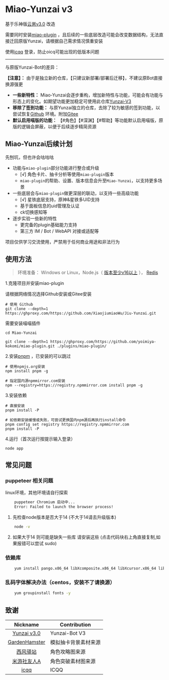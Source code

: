 # Miao-Yunzai v3

基于乐神版[云崽v3.0](https://gitee.com/le-niao/Yunzai-Bot) 改造

需要同时安装[miao-plugin](https://github.com/yoimiya-kokomi/miao-plugin.git) ，且后续的一些底层改造可能会改变数据结构，无法直接迁回原版Yunzai，请根据自己需求情况慎重安装

使用[icqq](https://github.com/icqqjs/icqq) 登录，防止oicq可能出现的低版本问题

---
与原版Yunzai-Bot的差异：

**【注意】：** 由于是独立新的仓库，【只建议新部署/部署后迁移】，不建议原Bot直接换源强更

* **一些新特性：** Miao-Yunzai会逐步重构，增加新特性与功能，可能会有功能与形态上的变化。如期望功能更加稳定可使用此仓库[Yunzai-V3](https://gitee.com/yoimiya-kokomi/Yunzai-Bot)
* **移除了签到功能：** 与原Yunzai独立的仓库，去除了较为敏感的签到功能，以尝试恢复[Github](https://github.com/yoimiya-kokomi/Miao-Yunzai.git)
  环境。附加[Gitee](https://gitee.com/yoimiya-kokomi/Miao-Yunzai.git)
* **默认启用喵版的功能：** 【#角色】【#深渊】【#帮助】等功能默认启用喵版，原版的逻辑会屏蔽，以便于后续逐步精简资源

## Miao-Yunzai后续计划

先刨坑，但也许会咕咕咕

* 功能与`miao-plugin`部分功能进行整合或升级
    * [√] 角色卡片、抽卡分析等使用`miao-plugin`版本
    * `miao-plugin`的帮助、设置、版本信息会升至`Miao-Yunzai`，以支持更多场景
* 一些底层会与`miao-plugin`做更深层的联动，以支持一些高级功能
    * [√] 星铁底层支持，原神&星铁多UID支持
    * 基于面板信息的uid管理及认证
    * ck切换感知等
* 逐步实验一些新的特性
    * 更完备的plugin基础能力支持
    * 第三方 IM / Bot / WebAPI 对接或适配等

项目仅供学习交流使用，严禁用于任何商业用途和非法行为

## 使用方法

> 环境准备： Windows or Linux，Node.js（ [版本至少v16以上](http://nodejs.cn/download/) ）， [Redis](https://redis.io/docs/getting-started/installation/ )

1.克隆项目并安装miao-plugin

请根据网络情况选择Github安装或Gitee安装

```
# 使用 Github 
git clone --depth=1 https://ghproxy.com/https://github.com/XiaojiumiaoWu/Jiu-Yunzai.git
```
需要安装喵喵插件
```
cd Miao-Yunzai
```
```
git clone --depth=1 https://ghproxy.com/https://github.com/yoimiya-kokomi/miao-plugin.git ./plugins/miao-plugin/
```

2.安装[pnpm](https://pnpm.io/zh/installation) ，已安装的可以跳过

```
# 使用npmjs.org安装
npm install pnpm -g

# 指定国内源npmmirror.com安装
npm --registry=https://registry.npmmirror.com install pnpm -g
```

3.安装依赖

```
# 直接安装
pnpm install -P

# 如依赖安装缓慢或失败，可尝试更换国内npm源后再执行install命令
pnpm config set registry https://registry.npmmirror.com
pnpm install -P
```

4.运行（首次运行按提示输入登录）

```
node app
```

## 常见问题

### puppeteer 相关问题

linux环境，其他环境请自行探索

```sh
    puppeteer Chromium 启动中...
    Error: Failed to launch the browser process!
```

1. 先检查node版本是否大于14 (不大于14请去升级版本)

```sh
    node -v
```

2. 如果大于14 则可能是缺失一些库 请安装这些 (点击代码块右上角直接复制,如果报错可以尝试 sudo)

### 依赖库

```sh
    yum install pango.x86_64 libXcomposite.x86_64 libXcursor.x86_64 libXdamage.x86_64 libXext.x86_64 libXi.x86_64 libXtst.x86_64 cups-libs.x86_64 libXScrnSaver.x86_64 libXrandr.x86_64 GConf2.x86_64 alsa-lib.x86_64 atk.x86_64 gtk3.x86_64 -y
```

### 乱码字体解决办法（centos，安装不了请换源）

```sh
    yum groupinstall fonts -y
```

## 致谢

|                           Nickname                            | Contribution     |
|:-------------------------------------------------------------:|------------------|
|      [Yunzai v3.0](https://gitee.com/le-niao/Yunzai-Bot)      | Yunzai-Bot V3 |
| [GardenHamster](https://github.com/GardenHamster/GenshinPray) | 模拟抽卡背景素材来源       |
|      [西风驿站](https://bbs.mihoyo.com/ys/collection/839181)      | 角色攻略图来源          |
|     [米游社友人A](https://bbs.mihoyo.com/ys/collection/428421)     | 角色突破素材图来源        |
| [icqq](https://github.com/icqqjs/icqq) | ICQQ             |
